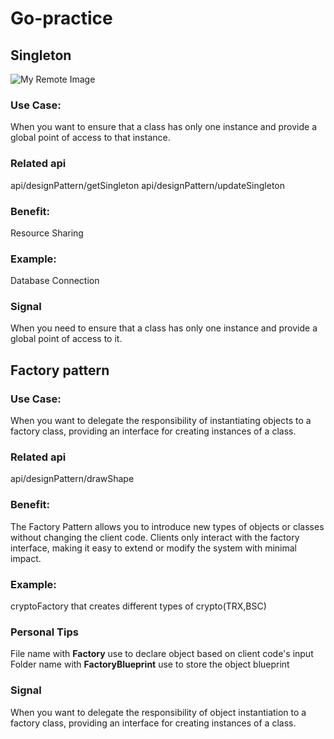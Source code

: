 # Go-practice
## Singleton
![My Remote Image](https://refactoring.guru/images/patterns/content/singleton/singleton.png)
### Use Case: 
When you want to ensure that a class has only one instance and
provide a global point of access to that instance.
### Related api
api/designPattern/getSingleton
api/designPattern/updateSingleton
### Benefit: 
Resource Sharing
### Example: 
Database Connection
### Signal
When you need to ensure that a class has only one instance and provide a global point of access to it.

## Factory pattern
### Use Case: 
When you want to delegate the responsibility of instantiating objects to a factory class,
providing an interface for creating instances of a class.
### Related api
api/designPattern/drawShape
### Benefit: 
The Factory Pattern allows you to introduce new types of objects or classes without changing
the client code. Clients only interact with the factory interface,
making it easy to extend or modify the system with minimal impact.
### Example: 
cryptoFactory that creates different types of crypto(TRX,BSC)
### Personal Tips
File name with **Factory** 
use to declare object based on client code's input
Folder name with **FactoryBlueprint**
use to store the object blueprint 
### Signal
When you want to delegate the responsibility of object instantiation to a factory class, 
providing an interface for creating instances of a class.



